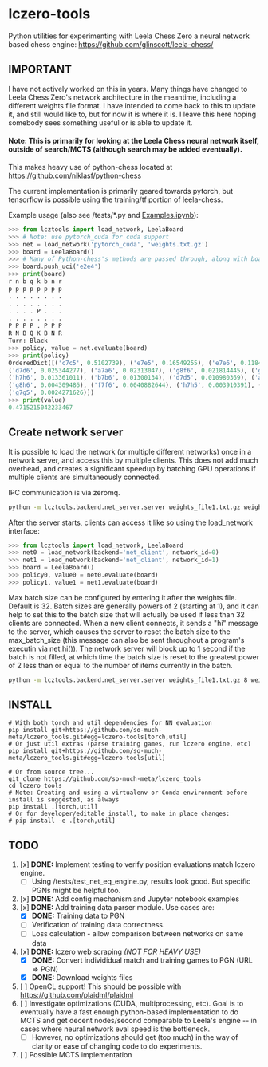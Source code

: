 # lczero-tools
Python utilities for experimenting with Leela Chess Zero a neural network based chess engine: https://github.com/glinscott/leela-chess/

## IMPORTANT
I have not actively worked on this in years. Many things have changed to Leela Chess Zero's network architecture in the meantime, including a different weights file format. I have intended to come back to this to update it, and still would like to, but for now it is where it is. I leave this here hoping somebody sees something useful or is able to update it.

#### Note: This is primarily for looking at the Leela Chess neural network itself, outside of search/MCTS (although search may be added eventually).

This makes heavy use of python-chess located at https://github.com/niklasf/python-chess

The current implementation is primarily geared towards pytorch, but tensorflow is possible using the training/tf portion of leela-chess.

Example usage (also see /tests/*.py and [Examples.ipynb](https://github.com/so-much-meta/lczero_tools/blob/master/notebooks/Examples.ipynb)):
```python
>>> from lcztools import load_network, LeelaBoard
>>> # Note: use pytorch_cuda for cuda support
>>> net = load_network('pytorch_cuda', 'weights.txt.gz')
>>> board = LeelaBoard()
>>> # Many of Python-chess's methods are passed through, along with board representation
>>> board.push_uci('e2e4')
>>> print(board)
r n b q k b n r
p p p p p p p p
. . . . . . . .
. . . . . . . .
. . . . P . . .
. . . . . . . .
P P P P . P P P
R N B Q K B N R
Turn: Black
>>> policy, value = net.evaluate(board)
>>> print(policy)
OrderedDict([('c7c5', 0.5102739), ('e7e5', 0.16549255), ('e7e6', 0.11846365), ('c7c6', 0.034872748),
('d7d6', 0.025344277), ('a7a6', 0.02313047), ('g8f6', 0.021814445), ('g7g6', 0.01614216), ('b8c6', 0.013772337),
('h7h6', 0.013361011), ('b7b6', 0.01300134), ('d7d5', 0.010980369), ('a7a5', 0.008497312), ('b8a6', 0.0048270077),
('g8h6', 0.004309486), ('f7f6', 0.0040882644), ('h7h5', 0.003910391), ('b7b5', 0.0027878743), ('f7f5', 0.0025032777),
('g7g5', 0.0024271626)])
>>> print(value)
0.4715215042233467
```

## Create network server

It is possible to load the network (or multiple different networks) once in a network server, and access this by multiple clients. This does not add much overhead, and creates a significant speedup by batching GPU operations if multiple clients are simultaneously connected.

IPC communication is via zeromq.

```bash
python -m lcztools.backend.net_server.server weights_file1.txt.gz weights_file2.txt.gz
```
After the server starts, clients can access it like so using the load_network interface:

```python
>>> from lcztools import load_network, LeelaBoard
>>> net0 = load_network(backend='net_client', network_id=0)
>>> net1 = load_network(backend='net_client', network_id=1)
>>> board = LeelaBoard()
>>> policy0, value0 = net0.evaluate(board)
>>> policy1, value1 = net1.evaluate(board)
```

Max batch size can be configured by entering it after the weights file. Default is 32. Batch sizes are generally powers of 2 (starting at 1), and it can help to set this to the batch size that will actually be used if less than 32 clients are connected. When a new client connects, it sends a "hi" message to the server, which causes the server to reset the batch size to the max_batch_size (this message can also be sent throughout a program's executin via net.hi()). The network server will block up to 1 second if the batch is not filled, at which time the batch size is reset to the greatest power of 2 less than or equal to the number of items currently in the batch.

```bash
python -m lcztools.backend.net_server.server weights_file1.txt.gz 8 weights_file2.txt.gz 8
```

## INSTALL
```
# With both torch and util dependencies for NN evaluation
pip install git+https://github.com/so-much-meta/lczero_tools.git#egg=lczero-tools[torch,util]
# Or just util extras (parse training games, run lczero engine, etc)
pip install git+https://github.com/so-much-meta/lczero_tools.git#egg=lczero-tools[util]

# Or from source tree...
git clone https://github.com/so-much-meta/lczero_tools
cd lczero_tools
# Note: Creating and using a virtualenv or Conda environment before install is suggested, as always
pip install .[torch,util]
# Or for developer/editable install, to make in place changes:
# pip install -e .[torch,util]
```

## TODO
1. [x] **DONE:** Implement testing to verify position evaluations match lczero engine.
   * [ ] Using /tests/test_net_eq_engine.py, results look good. But specific PGNs might be helpful too.
2. [x] **DONE:** Add config mechanism and Jupyter notebook examples
3. [x] **DONE:** Add training data parser module. Use cases are:
   * [x] **DONE:** Training data to PGN
   * [ ] Verification of training data correctness.
   * [ ] Loss calculation - allow comparison between networks on same data
4. [x] **DONE:** lczero web scraping *(NOT FOR HEAVY USE)*
   * [x] **DONE:** Convert individidual match and training games to PGN (URL => PGN)
   * [x] **DONE:** Download weights files
5. [ ] OpenCL support! This should be possible with https://github.com/plaidml/plaidml
6. [ ] Investigate optimizations (CUDA, multiprocessing, etc). Goal is to eventually have a fast enough python-based implementation to do MCTS and get decent nodes/second comparable to Leela's engine -- in cases where neural network eval speed is the bottleneck.
   * [ ] However, no optimizations should get (too much) in the way of clarity or ease of changing code to do experiments.
7. [ ] Possible MCTS implementation
